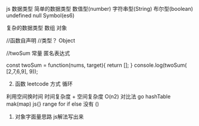 js  数据类型
简单的数据类型
数值型(number)  字符串型(String)    布尔型(boolean)   undefined     null    Symbol(es6)    

复杂的数据类型
数组    对象



//函数自声明
//类型？ Object


//twoSum  常量   匿名表达式



const twoSum = function(nums, target){
    return [];
}
console.log(twoSum( [2,7,6,9], 9));


2. 函数
leetcode 方式
循环

利用空间换时间
时间复杂度 + 空间复杂度
O(n2)
对比法   go  hashTable  mak(map)   js{}
range   for
if   else  没有  ()


1. 对象字面量思路  js解法写出来